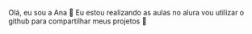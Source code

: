 Olá, eu sou a Ana 💋
Eu estou realizando as aulas no alura 
vou utilizar o github para compartilhar meus projetos
💖
